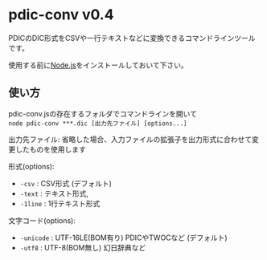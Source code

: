 # pdic-conv v0.4

PDICのDIC形式をCSVや一行テキストなどに変換できるコマンドラインツールです。

使用する前に[Node.js](https://nodejs.org/ja/)をインストールしておいて下さい。

## 使い方
pdic-conv.jsの存在するフォルダでコマンドラインを開いて  
`node pdic-conv ***.dic [出力先ファイル] [options...]`

出力先ファイル: 省略した場合、入力ファイルの拡張子を出力形式に合わせて変更したものを使用します

形式(options):
* `-csv` : CSV形式 (デフォルト)
* `-text` : テキスト形式,
* `-1line` : 1行テキスト形式

文字コード(options):
* `-unicode` : UTF-16LE(BOM有り) PDICやTWOCなど (デフォルト)
* `-utf8` : UTF-8(BOM無し) 幻日辞典など
